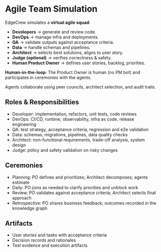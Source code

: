 # Agile Team Simulation

EdgeCrew simulates a **virtual agile squad**:

- **Developers** → generate and review code.
- **DevOps** → manage infra and deployments.
- **QA** → validate outputs against acceptance criteria.
- **Data** → handle schemas and pipelines.
- **Architect** → selects best solutions, aligns to user story.
- **Judge (optional)** → verifies correctness & safety.
- **Human Product Owner** → defines user stories, backlog, priorities.

**Human-in-the-loop**: The Product Owner is human (no PM bot) and participates in ceremonies with the agents.

Agents collaborate using peer councils, architect selection, and audit trails.

## Roles & Responsibilities

- Developer: implementation, refactors, unit tests, code reviews
- DevOps: CI/CD, runtime, observability, infra as code, release engineering
- QA: test strategy, acceptance criteria, regression and e2e validation
- Data: schemas, migrations, pipelines, data quality checks
- Architect: non-functional requirements, trade-off analysis, system design
- Judge: policy and safety validation on risky changes

## Ceremonies

- Planning: PO defines and prioritizes; Architect decomposes; agents estimate
- Daily: PO joins as needed to clarify priorities and unblock work
- Review: PO validates against acceptance criteria; Architect selects final approach
- Retrospective: PO shares business feedback; outcomes recorded in the knowledge graph

## Artifacts

- User stories and tasks with acceptance criteria
- Decision records and rationales
- Test evidence and execution artifacts

